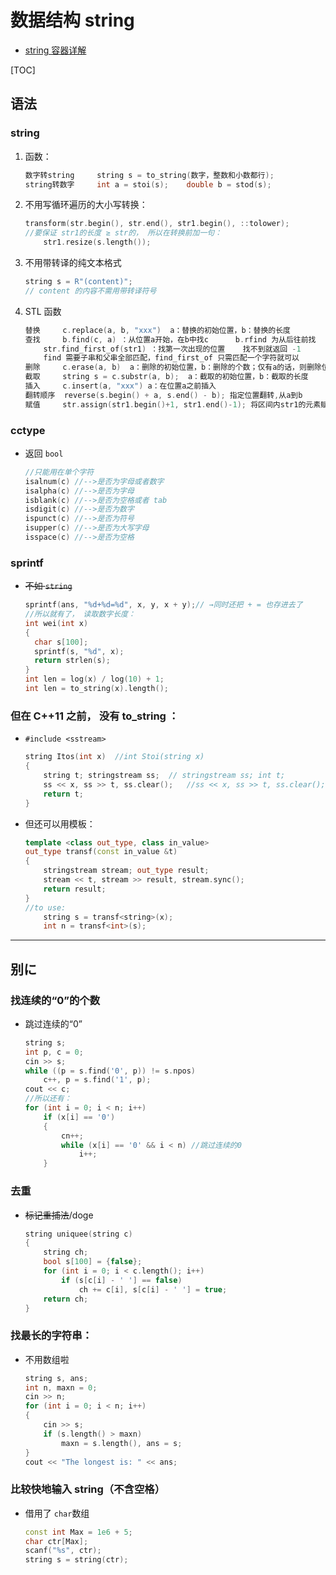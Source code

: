 # 数据结构 string

- [string 容器详解](https://blog.csdn.net/wzh1378008099/article/details/105687998)

[TOC]

## 语法

### string

1. 函数：

   ```cpp {.line-numbers}
   数字转string     string s = to_string(数字，整数和小数都行);
   string转数字     int a = stoi(s);    double b = stod(s);
   ```

2. 不用写循环遍历的大小写转换：

   ```cpp {.line-numbers}
   transform(str.begin(), str.end(), str1.begin(), ::tolower);
   //要保证 str1的长度 ≥ str的， 所以在转换前加一句：
       str1.resize(s.length());
   ```

3. 不用带转译的纯文本格式

   ```cpp {.line-numbers}
   string s = R"(content)";
   // content 的内容不需用带转译符号
   ```

4. STL 函数

   ```cpp {.line-numbers}
   替换     c.replace(a, b, "xxx")  a：替换的初始位置，b：替换的长度
   查找     b.find(c, a) ：从位置a开始，在b中找c      b.rfind 为从后往前找
       str.find_first_of(str1) ：找第一次出现的位置    找不到就返回 -1
       find 需要子串和父串全部匹配，find_first_of 只需匹配一个字符就可以
   删除     c.erase(a, b)  a：删除的初始位置，b：删除的个数；仅有a的话，则删除位置a后面的字符
   截取     string s = c.substr(a, b);  a：截取的初始位置，b：截取的长度
   插入     c.insert(a, "xxx") a：在位置a之前插入
   翻转顺序  reverse(s.begin() + a, s.end() - b); 指定位置翻转,从a到b
   赋值     str.assign(str1.begin()+1, str1.end()-1); 将区间内str1的元素赋值给 str
   ```

### cctype

- 返回 `bool`

  ```cpp {.line-numbers}
  //只能用在单个字符
  isalnum(c) //-->是否为字母或者数字
  isalpha(c) //-->是否为字母
  isblank(c) //-->是否为空格或者 tab
  isdigit(c) //-->是否为数字
  ispunct(c) //-->是否为符号
  isupper(c) //-->是否为大写字母
  isspace(c) //-->是否为空格
  ```

### sprintf

- ~~不如 `string`~~
  ```cpp {.line-numbers}
  sprintf(ans, "%d+%d=%d", x, y, x + y);// →同时还把 + = 也存进去了
  //所以就有了， 读取数字长度：
  int wei(int x)
  {
    char s[100];
    sprintf(s, "%d", x);
    return strlen(s);
  }
  int len = log(x) / log(10) + 1;
  int len = to_string(x).length();
  ```

### 但在 C++11 之前， 没有 to_string ：

- `#include <sstream>`

  ```cpp {.line-numbers}
  string Itos(int x)  //int Stoi(string x)
  {
      string t; stringstream ss;  // stringstream ss; int t;
      ss << x, ss >> t, ss.clear();   //ss << x, ss >> t, ss.clear();
      return t;
  }
  ```

- 但还可以用模板：
  ```cpp {.line.numbers}
  template <class out_type, class in_value>
  out_type transf(const in_value &t)
  {
      stringstream stream; out_type result;
      stream << t, stream >> result, stream.sync();
      return result;
  }
  //to use:
      string s = transf<string>(x);
      int n = transf<int>(s);
  ```

---

## 别に

### 找连续的“0”的个数

- 跳过连续的“0”
  ```cpp {.line-numbers}
  string s;
  int p, c = 0;
  cin >> s;
  while ((p = s.find('0', p)) != s.npos)
      c++, p = s.find('1', p);
  cout << c;
  //所以还有：
  for (int i = 0; i < n; i++)
      if (x[i] == '0')
      {
          cn++;
          while (x[i] == '0' && i < n) //跳过连续的0
              i++;
      }
  ```

### 去重

- ~~标记重捕法~~/doge
  ```cpp {.line-numbers}
  string uniquee(string c)
  {
      string ch;
      bool s[100] = {false};
      for (int i = 0; i < c.length(); i++)
          if (s[c[i] - ' '] == false)
              ch += c[i], s[c[i] - ' '] = true;
      return ch;
  }
  ```

### 找最长的字符串：

- 不用数组啦
  ```cpp {.line-numbers}
  string s, ans;
  int n, maxn = 0;
  cin >> n;
  for (int i = 0; i < n; i++)
  {
      cin >> s;
      if (s.length() > maxn)
          maxn = s.length(), ans = s;
  }
  cout << "The longest is: " << ans;
  ```

### 比较快地输入 string（不含空格）

- 借用了 `char`数组
  ```cpp {.line-numbers}
  const int Max = 1e6 + 5;
  char ctr[Max];
  scanf("%s", ctr);
  string s = string(ctr);
  ```

###

